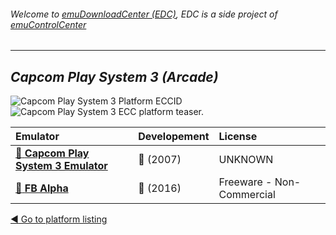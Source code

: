 ###### Welcome to [emuDownloadCenter (EDC)](https://github.com/PhoenixInteractiveNL/emuDownloadCenter/wiki/), EDC is a side project of [emuControlCenter](https://github.com/PhoenixInteractiveNL/emuControlCenter/wiki/)
***
## _Capcom Play System 3 (Arcade)_
![](https://raw.githubusercontent.com/wiki/PhoenixInteractiveNL/emuDownloadCenter/images_platform/ecc_cps3_cell.png "Capcom Play System 3 Platform ECCID")
![](https://raw.githubusercontent.com/wiki/PhoenixInteractiveNL/emuDownloadCenter/images_platform/ecc_cps3_teaser.png "Capcom Play System 3 ECC platform teaser.")

| Emulator | Developement | License |
|:---------|:-------------|:--------|
| [:file_folder: **Capcom Play System 3 Emulator**](https://github.com/PhoenixInteractiveNL/emuDownloadCenter/wiki/Emulator-cps3emulator#menu) | :red_circle: (2007) | UNKNOWN |
| [:file_folder: **FB Alpha**](https://github.com/PhoenixInteractiveNL/emuDownloadCenter/wiki/Emulator-fbalpha#menu) | :large_blue_circle: (2016) | Freeware - Non-Commercial |

[:arrow_backward: Go to platform listing](https://github.com/PhoenixInteractiveNL/emuDownloadCenter/wiki/EDC-Platform-List)
